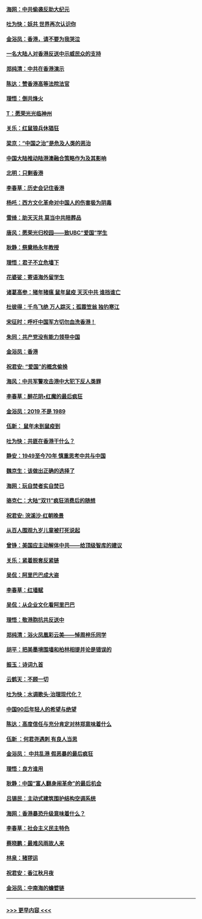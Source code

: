#### [海网：中共偷袭反助大纪元](../pages/nsc993/n11673515.md?t=11231311) 
#### [吐为快：妖共 世界再次认识你](../pages/nsc993/n11673506.md?t=11231311) 
#### [金浴凤：香港，请不要为我哭泣](../pages/nsc993/n11673248.md?t=11231311) 
#### [一名大陆人对香港反送中示威民众的支持](../pages/nsc993/n11672615.md?t=11231311) 
#### [郑纯清：中共在香港演示](../pages/nsc993/n11670539.md?t=11231311) 
#### [陈达：赞香港高等法院法官](../pages/nsc993/n11669542.md?t=11231311) 
#### [理悟：倒共烽火](../pages/nsc993/n11668844.md?t=11231311) 
#### [T：愿荣光光临神州](../pages/nsc993/n11668421.md?t=11231311) 
#### [关乐：红鼠狼兵休猖狂](../pages/nsc993/n11668378.md?t=11231311) 
#### [梁京：“中国之治”是危及人类的恶治](../pages/nsc993/n11668328.md?t=11231311) 
#### [中国大陆推动陆港澳融合策略作为及其影响](../pages/nsc993/n11668157.md?t=11231311) 
#### [北明：只剩香港](../pages/nsc993/n11668002.md?t=11231311) 
#### [李春草：历史会记住香港](../pages/nsc993/n11667927.md?t=11231311) 
#### [杨吒：西方文化革命对中国人的伤害极为阴毒](../pages/nsc993/n11664521.md?t=11231311) 
#### [雪绮：助天灭共 莫当中共陪葬品](../pages/nsc993/n11662650.md?t=11231311) 
#### [唐风：愿荣光归校园——致UBC“爱国”学生](../pages/nsc993/n11662194.md?t=11231311) 
#### [耿静：祭奠杨永年教授](../pages/nsc993/n11662514.md?t=11231311) 
#### [理悟：君子不立危墙下](../pages/nsc993/n11662172.md?t=11231311) 
#### [花婆娑：寄语海外留学生](../pages/nsc993/n11662121.md?t=11231311) 
#### [诸葛高参：猪年猪瘟 鼠年鼠疫 天灭中共 谁挡谁亡](../pages/nsc993/n11661980.md?t=11231311) 
#### [杜彼得：千鸟飞绝 万人踪灭；孤蓑笠翁 独钓寒江](../pages/nsc993/n11661170.md?t=11231311) 
#### [宋征时：呼吁中国军方切勿血洗香港！](../pages/nsc993/n11415318.md?t=11231311) 
#### [朱同：共产党没有能力领导中国](../pages/nsc993/n11660421.md?t=11231311) 
#### [金浴凤：香港](../pages/nsc993/n11660419.md?t=11231311) 
#### [祝君安: “爱国”的概念偷换](../pages/nsc993/n11659706.md?t=11231311) 
#### [海风：中共军警攻击港中大犯下反人类罪](../pages/nsc993/n11659632.md?t=11231311) 
#### [李春草：醉花阴•红魔的最后疯狂](../pages/nsc993/n11659287.md?t=11231311) 
#### [金浴凤：2019 不是 1989](../pages/nsc993/n11657663.md?t=11231311) 
#### [伍新： 鼠年未到鼠疫到](../pages/nsc993/n11655098.md?t=11231311) 
#### [吐为快：共匪在香港干什么？](../pages/nsc993/n11654891.md?t=11231311) 
#### [静安：1949至今70年 慎重思考中共与中国](../pages/nsc993/n11651244.md?t=11231311) 
#### [魏京生：该做出正确的选择了](../pages/nsc993/n11653084.md?t=11231311) 
#### [海网：玩自焚者实自焚已](../pages/nsc993/n11652423.md?t=11231311) 
#### [骆克仁：大陆“双11”疯狂消费后的随想](../pages/nsc993/n11652305.md?t=11231311) 
#### [祝君安: 浣溪沙·红朝晚景](../pages/nsc993/n11652258.md?t=11231311) 
#### [从百人围观九岁儿童被打死说起](../pages/nsc993/n11651030.md?t=11231311) 
#### [曾铮：美国应主动解体中共——给顶级智库的建议](../pages/nsc993/n11649888.md?t=11231311) 
#### [关乐：紧着脱套反紧链](../pages/nsc993/n11649069.md?t=11231311) 
#### [吴侃：阿里巴巴成大盗](../pages/nsc993/n11645523.md?t=11231311) 
#### [李春草：红墙赋](../pages/nsc993/n11646389.md?t=11231311) 
#### [吴侃：从企业文化看阿里巴巴](../pages/nsc993/n11645476.md?t=11231311) 
#### [理悟：敬港胞抗共反送中](../pages/nsc993/n11645466.md?t=11231311) 
#### [郑纯清：浴火凤凰彩云美——悼周梓乐同学](../pages/nsc993/n11645155.md?t=11231311) 
#### [胡平：把美墨境围墙和柏林相提并论是错误的](../pages/nsc993/n11645134.md?t=11231311) 
#### [振玉：诗词九首](../pages/nsc993/n11644081.md?t=11231311) 
#### [云鹤天：不顾一切](../pages/nsc993/n11643508.md?t=11231311) 
#### [吐为快：水调歌头·治理现代化？](../pages/nsc993/n11643485.md?t=11231311) 
#### [中国90后年轻人的希望与绝望](../pages/nsc993/n11642317.md?t=11231311) 
#### [陈达：高度信任与充分肯定对林郑意味着什么](../pages/nsc993/n11641441.md?t=11231311) 
#### [伍新 ：何君尧遇刺 有良人当思](../pages/nsc993/n11641503.md?t=11231311) 
#### [金浴凤： 中共乱港  假恶暴的最后疯狂](../pages/nsc993/n11641495.md?t=11231311) 
#### [理悟：良方谁用](../pages/nsc993/n11641463.md?t=11231311) 
#### [耿静：中国“富人翻身闹革命”的最后机会](../pages/nsc993/n11640655.md?t=11231311) 
#### [吕锡民：主动式建筑围护结构空调系统](../pages/nsc993/n11640168.md?t=11231311) 
#### [海网：香港暴恐升级意味着什么？](../pages/nsc993/n11635904.md?t=11231311) 
#### [李春草：社会主义民主特色](../pages/nsc993/n11634657.md?t=11231311) 
#### [蔡晓鹏：最难风雨故人来](../pages/nsc993/n11633145.md?t=11231311) 
#### [林泉：猪猡运](../pages/nsc993/n11631469.md?t=11231311) 
#### [祝君安：香江秋月夜](../pages/nsc993/n11631440.md?t=11231311) 
#### [金浴凤：中南海的蟾嬖链](../pages/nsc993/n11631290.md?t=11231311) 

----
#### [ >>> 更早内容 <<< ](../indexes/nsc993-earlier.md)
